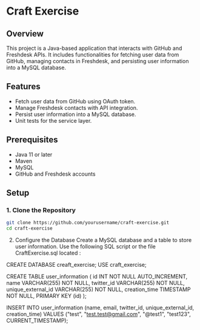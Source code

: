 # Craft Exercise

## Overview

This project is a Java-based application that interacts with GitHub and Freshdesk APIs. It includes functionalities for fetching user data from GitHub, managing contacts in Freshdesk, and persisting user information into a MySQL database.

## Features

- Fetch user data from GitHub using OAuth token.
- Manage Freshdesk contacts with API integration.
- Persist user information into a MySQL database.
- Unit tests for the service layer.

## Prerequisites

- Java 11 or later
- Maven
- MySQL
- GitHub and Freshdesk accounts

## Setup

### 1. Clone the Repository

```sh
git clone https://github.com/yourusername/craft-exercise.git
cd craft-exercise
```

2. Configure the Database
Create a MySQL database and a table to store user information. Use the following SQL script or the file CraftExercise.sql located :

CREATE DATABASE creaft_exercise;
USE craft_exercise; 

CREATE TABLE user_information (
	id INT NOT NULL AUTO_INCREMENT,
    name VARCHAR(255) NOT NULL,
    twitter_id VARCHAR(255) NOT NULL,
    unique_external_id VARCHAR(255) NOT NULL,
    creation_time TIMESTAMP NOT NULL,
    PRIMARY KEY (id)
);

INSERT INTO user_information (name, email, twitter_id, unique_external_id, creation_time)
VALUES ("test", "test.test@gmail.com", "@test1", "test123", CURRENT_TIMESTAMP);

